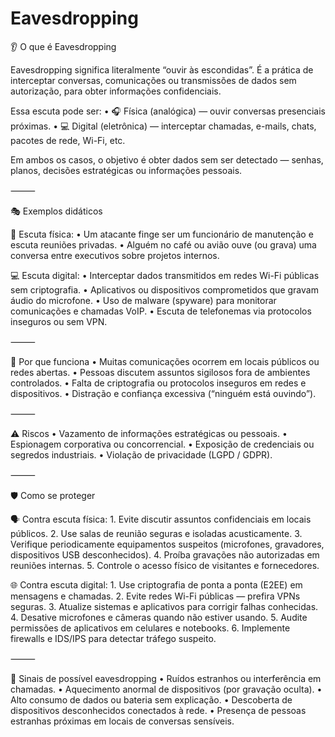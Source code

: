 # Eavesdropping

👂 O que é Eavesdropping

Eavesdropping significa literalmente “ouvir às escondidas”.
É a prática de interceptar conversas, comunicações ou transmissões de dados sem autorização, para obter informações confidenciais.

Essa escuta pode ser:
	•	🎧 Física (analógica) — ouvir conversas presenciais próximas.
	•	💻 Digital (eletrônica) — interceptar chamadas, e-mails, chats, pacotes de rede, Wi-Fi, etc.

Em ambos os casos, o objetivo é obter dados sem ser detectado — senhas, planos, decisões estratégicas ou informações pessoais.

⸻

🎭 Exemplos didáticos

🏢 Escuta física:
	•	Um atacante finge ser um funcionário de manutenção e escuta reuniões privadas.
	•	Alguém no café ou avião ouve (ou grava) uma conversa entre executivos sobre projetos internos.

💻 Escuta digital:
	•	Interceptar dados transmitidos em redes Wi-Fi públicas sem criptografia.
	•	Aplicativos ou dispositivos comprometidos que gravam áudio do microfone.
	•	Uso de malware (spyware) para monitorar comunicações e chamadas VoIP.
	•	Escuta de telefonemas via protocolos inseguros ou sem VPN.

⸻

🧠 Por que funciona
	•	Muitas comunicações ocorrem em locais públicos ou redes abertas.
	•	Pessoas discutem assuntos sigilosos fora de ambientes controlados.
	•	Falta de criptografia ou protocolos inseguros em redes e dispositivos.
	•	Distração e confiança excessiva (“ninguém está ouvindo”).

⸻

⚠️ Riscos
	•	Vazamento de informações estratégicas ou pessoais.
	•	Espionagem corporativa ou concorrencial.
	•	Exposição de credenciais ou segredos industriais.
	•	Violação de privacidade (LGPD / GDPR).

⸻

🛡️ Como se proteger

🗣️ Contra escuta física:
	1.	Evite discutir assuntos confidenciais em locais públicos.
	2.	Use salas de reunião seguras e isoladas acusticamente.
	3.	Verifique periodicamente equipamentos suspeitos (microfones, gravadores, dispositivos USB desconhecidos).
	4.	Proíba gravações não autorizadas em reuniões internas.
	5.	Controle o acesso físico de visitantes e fornecedores.

🌐 Contra escuta digital:
	1.	Use criptografia de ponta a ponta (E2EE) em mensagens e chamadas.
	2.	Evite redes Wi-Fi públicas — prefira VPNs seguras.
	3.	Atualize sistemas e aplicativos para corrigir falhas conhecidas.
	4.	Desative microfones e câmeras quando não estiver usando.
	5.	Audite permissões de aplicativos em celulares e notebooks.
	6.	Implemente firewalls e IDS/IPS para detectar tráfego suspeito.

⸻

🚨 Sinais de possível eavesdropping
	•	Ruídos estranhos ou interferência em chamadas.
	•	Aquecimento anormal de dispositivos (por gravação oculta).
	•	Alto consumo de dados ou bateria sem explicação.
	•	Descoberta de dispositivos desconhecidos conectados à rede.
	•	Presença de pessoas estranhas próximas em locais de conversas sensíveis.
